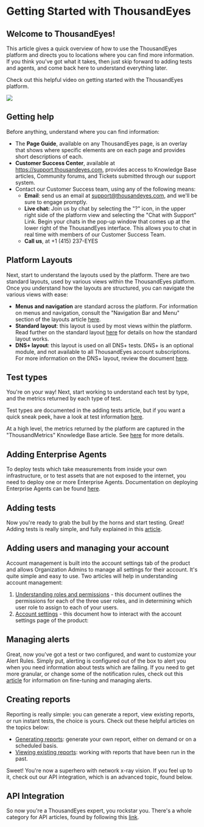 # Getting Started with ThousandEyes

## Welcome to ThousandEyes!

This article gives a quick overview of how to use the ThousandEyes platform and directs you to locations where you can find more information. If you think you've got what it takes, then just skip forward to adding tests and agents, and come back here to understand everything later.

Check out this helpful video on getting started with the ThousandEyes platform.

[![](https://embedwistia-a.akamaihd.net/deliveries/e2b697c8f86cd8ae2180c40dbf3425034ef1f255.jpg?image_play_button_size=2x&image_crop_resized=960x540&image_play_button=1&image_play_button_color=f65c11e0)](https://success.thousandeyes.com/PublicArticlePage?articleIdParam=kA0E0000000CmmaKAC_Getting-Started-with-ThousandEyes&wvideo=wg6nb5sqdq)

## Getting help

Before anything, understand where you can find information:

* The **Page Guide**, available on any ThousandEyes page, is an overlay that shows where specific elements are on each page and provides short descriptions of each.
* **Customer Success Center**, available at https://support.thousandeyes.com, provides access to Knowledge Base articles, Community forums, and Tickets submitted through our support system.
* Contact our Customer Success team, using any of the following means:
  * **Email**: send us an email at support@thousandeyes.com, and we'll be sure to engage promptly.
  * **Live chat:** Join us by chat by selecting the "?" icon, in the upper right side of the platform view and selecting the "Chat with Support" Link. Begin your chats in the pop-up window that comes up at the lower right of the ThousandEyes interface. This allows you to chat in real time with members of our Customer Success Team.
  * **Call us**, at +1 \(415\) 237-EYES

## Platform Layouts

Next, start to understand the layouts used by the platform. There are two standard layouts, used by various views within the ThousandEyes platform. Once you understand how the layouts are structured, you can navigate the various views with ease:

* **Menus and navigation** are standard across the platform. For information on menus and navigation, consult the "Navigation Bar and Menu" section of the layouts article [here](https://success.thousandeyes.com/ViewArticle?articleIdParam=kA0E0000000CmmgKAC). 
* **Standard layout**: this layout is used by most views within the platform. Read further on the standard layout [here](https://success.thousandeyes.com/ViewArticle?articleIdParam=kA0E0000000CmmgKAC) for details on how the standard layout works.
* **DNS+ layout**: this layout is used on all DNS+ tests.  DNS+ is an optional module, and not available to all ThousandEyes account subscriptions. For more information on the DNS+ layout, review the document [here](https://success.thousandeyes.com/ViewArticle?articleIdParam=kA0E0000000CmmgKAC).

## Test types

You're on your way! Next, start working to understand each test by type, and the metrics returned by each type of test.

Test types are documented in the adding tests article, but if you want a quick sneak peek, have a look at test information [here](https://success.thousandeyes.com/ViewArticle?articleIdParam=kA0E0000000Cmn7KAC).

At a high level, the metrics returned by the platform are captured in the "ThousandMetrics" Knowledge Base article.  See [here](https://success.thousandeyes.com/ViewArticle?articleIdParam=kA0E0000000CmmzKAC) for more details.

## Adding Enterprise Agents

To deploy tests which take measurements from inside your own infrastructure, or to test assets that are not exposed to the internet, you need to deploy one or more Enterprise Agents. Documentation on deploying Enterprise Agents can be found [here](https://success.thousandeyes.com/ViewArticle?articleIdParam=kA0E0000000CmmsKAC). 

## Adding tests

Now you're ready to grab the bull by the horns and start testing. Great! Adding tests is really simple, and fully explained in this [article](https://success.thousandeyes.com/ViewArticle?articleIdParam=kA0E0000000Cmn7KAC).

## Adding users and managing your account

Account management is built into the account settings tab of the product and allows Organization Admins to manage all settings for their account. It's quite simple and easy to use. Two articles will help in understanding account management:

1. [Understanding roles and permissions](https://success.thousandeyes.com/PublicArticlePage?articleIdParam=kA0E0000000CmnLKAS_Role-Based-Access-Control-explained) - this document outlines the permissions for each of the three user roles, and in determining which user role to assign to each of your users.  
2. [Account settings](https://success.thousandeyes.com/ViewArticle?articleIdParam=kA0E0000000CmnGKAS) - this document how to interact with the account settings page of the product: 

## Managing alerts

Great, now you've got a test or two configured, and want to customize your Alert Rules. Simply put, alerting is configured out of the box to alert you when you need information about tests which are failing. If you need to get more granular, or change some of the notification rules, check out this [article](https://success.thousandeyes.com/PublicArticlePage?articleIdParam=kA044000000CnBqCAK_How-Alerts-work) for information on fine-tuning and managing alerts. 

## Creating reports

Reporting is really simple: you can generate a report, view existing reports, or run instant tests, the choice is yours. Check out these helpful articles on the topics below:

* [Generating reports](https://success.thousandeyes.com/PublicArticlePage?articleIdParam=kA0E0000000CmnTKAS): generate your own report, either on demand or on a scheduled basis.
* [Viewing existing reports](https://success.thousandeyes.com/PublicArticlePage?articleIdParam=kA0E0000000CmnTKAS): working with reports that have been run in the past.

Sweet! You're now a superhero with network x-ray vision. If you feel up to it, check out our API integration, which is an advanced topic, found below.

## API Integration

So now you're a ThousandEyes expert, you rockstar you. There's a whole category for API articles, found by following this [link](https://developer.thousandeyes.com/). 


